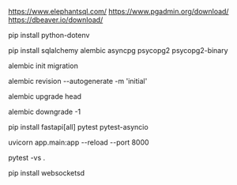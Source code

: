 https://www.elephantsql.com/ https://www.pgadmin.org/download/ https://dbeaver.io/download/

pip install python-dotenv

pip install sqlalchemy alembic asyncpg psycopg2 psycopg2-binary

alembic init migration

alembic revision --autogenerate -m 'initial'

alembic upgrade head

alembic downgrade -1

pip install fastapi[all] pytest pytest-asyncio

uvicorn app.main:app --reload --port 8000

pytest -vs .

pip install websocketsd